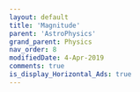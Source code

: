 ```yaml
---
layout: default
title: 'Magnitude'
parent: 'AstroPhysics'
grand_parent: Physics
nav_order: 8
modifiedDate: 4-Apr-2019
comments: true
is_display_Horizontal_Ads: true
---
```

